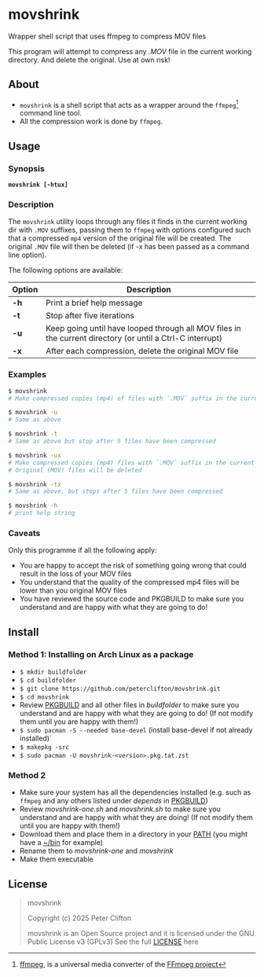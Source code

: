 # movshrink

Wrapper shell script that uses ffmpeg to compress MOV files

This program will attempt to compress any *.MOV* file in the current working directory.
And delete the original. Use at own risk!

## About

- `movshrink` is a shell script that acts as a wrapper around the `ffmpeg`[^1] command line tool.
- All the compression work is done by `ffmpeg`.

## Usage

### Synopsis

**`movshrink [-htux]`**

### Description

The `movshrink` utility loops through any files it finds in the current working dir with `.MOV` suffixes, passing them to `ffmpeg` with options configured such that a compressed `mp4` version of the original file will be created. The original `.MOV` file will then be deleted (if -x has been passed as a command line option).

The following options are available:

| Option | Description |
| ------ | ----------- |
|**-h**   | Print a brief help message |
|**-t**   | Stop after five iterations |
|**-u**   | Keep going until have looped through all MOV files in the current directory (or until a Ctrl-C interrupt)|
|**-x**   | After each compression, delete the original MOV file |

### Examples

```sh
$ movshrink
# Make compressed copies (mp4) of files with `.MOV` suffix in the current working directory
```      
```sh
$ movshrink -u
# Same as above
```
```sh
$ movshrink -t
# Same as above but stop after 5 files have been compressed
```
```sh
$ movshrink -ux
# Make compressed copies (mp4) files with `.MOV` suffix in the current working dir
# Original (MOV) files will be deleted
```
```sh
$ movshrink -tx
# Same as above, but stops after 5 files have been compressed
```
```sh
$ movshrink -h
# print help string
```

### Caveats

Only this programme if all the following apply:

- You are happy to accept the risk of something going wrong that could result in the loss of your MOV files
- You understand that the quality of the compressed mp4 files will be lower than you original MOV files
- You have reviewed the source code and PKGBUILD to make sure you understand and are happy with what they are going to do! 

## Install

### Method 1: Installing on Arch Linux as a package

- `$ mkdir buildfolder`
- `$ cd buildfolder`
- `$ git clone https://github.com/peterclifton/movshrink.git`
- `$ cd movshrink`
- Review [PKGBUILD](PKGBUILD) and all other files in *buildfolder* to make sure you understand and are happy with what they are going to do! (If not modify them until you are happy with them!)
- `$ sudo pacman -S --needed base-devel` (install base-devel if not already installed)`
- `$ makepkg -src`
- `$ sudo pacman -U movshrink-<version>.pkg.tat.zst`

### Method 2

- Make sure your system has all the dependencies installed (e.g. such as `ffmpeg` and any others listed under _depends_ in [PKGBUILD](PKGBUILD))
- Review _movshrink-one.sh_ and _movshrink.sh_ to make sure you understand and are happy with what they are doing! (If not modify them until you are happy with them!)
- Download them and place them in a directory in your [PATH](https://wiki.archlinux.org/title/environment_variables#Globally) (you might have a [~/bin](https://stackoverflow.com/questions/20054538/add-a-bash-script-to-path) for example)
- Rename them to _movshrink-one_ and _movshrink_
- Make them executable


## License

> movshrink
>
> Copyright (c) 2025 Peter Clifton
>
> movshrink is an Open Source project and it is licensed
> under the GNU Public License v3 (GPLv3)
> See the full [LICENSE](LICENSE) here

[^1]: [ffmpeg](https://ffmpeg.org/ffmpeg.html), is a universal media converter of the [FFmpeg project](https://ffmpeg.org/)

